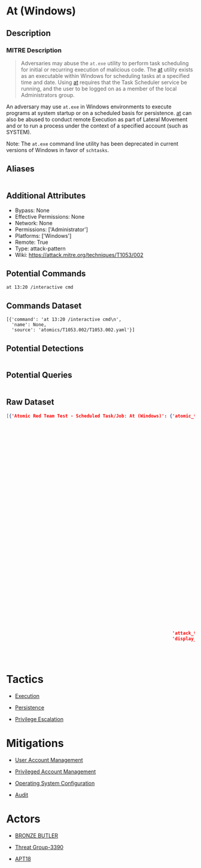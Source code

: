 
# At (Windows)

## Description

### MITRE Description

> Adversaries may abuse the <code>at.exe</code> utility to perform task scheduling for initial or recurring execution of malicious code. The [at](https://attack.mitre.org/software/S0110) utility exists as an executable within Windows for scheduling tasks at a specified time and date. Using [at](https://attack.mitre.org/software/S0110) requires that the Task Scheduler service be running, and the user to be logged on as a member of the local Administrators group. 

An adversary may use <code>at.exe</code> in Windows environments to execute programs at system startup or on a scheduled basis for persistence. [at](https://attack.mitre.org/software/S0110) can also be abused to conduct remote Execution as part of Lateral Movement and or to run a process under the context of a specified account (such as SYSTEM).

Note: The <code>at.exe</code> command line utility has been deprecated in current versions of Windows in favor of <code>schtasks</code>.

## Aliases

```

```

## Additional Attributes

* Bypass: None
* Effective Permissions: None
* Network: None
* Permissions: ['Administrator']
* Platforms: ['Windows']
* Remote: True
* Type: attack-pattern
* Wiki: https://attack.mitre.org/techniques/T1053/002

## Potential Commands

```
at 13:20 /interactive cmd
```

## Commands Dataset

```
[{'command': 'at 13:20 /interactive cmd\n',
  'name': None,
  'source': 'atomics/T1053.002/T1053.002.yaml'}]
```

## Potential Detections

```json

```

## Potential Queries

```json

```

## Raw Dataset

```json
[{'Atomic Red Team Test - Scheduled Task/Job: At (Windows)': {'atomic_tests': [{'auto_generated_guid': '4a6c0dc4-0f2a-4203-9298-a5a9bdc21ed8',
                                                                                'description': 'Executes '
                                                                                               'cmd.exe\n'
                                                                                               'Note: '
                                                                                               'deprecated '
                                                                                               'in '
                                                                                               'Windows '
                                                                                               '8+\n'
                                                                                               '\n'
                                                                                               'Upon '
                                                                                               'successful '
                                                                                               'execution, '
                                                                                               'cmd.exe '
                                                                                               'will '
                                                                                               'spawn '
                                                                                               'at.exe '
                                                                                               'and '
                                                                                               'create '
                                                                                               'a '
                                                                                               'scheduled '
                                                                                               'task '
                                                                                               'that '
                                                                                               'will '
                                                                                               'spawn '
                                                                                               'cmd '
                                                                                               'at '
                                                                                               'a '
                                                                                               'specific '
                                                                                               'time.\n',
                                                                                'executor': {'command': 'at '
                                                                                                        '13:20 '
                                                                                                        '/interactive '
                                                                                                        'cmd\n',
                                                                                             'elevation_required': False,
                                                                                             'name': 'command_prompt'},
                                                                                'name': 'At.exe '
                                                                                        'Scheduled '
                                                                                        'task',
                                                                                'supported_platforms': ['windows']}],
                                                              'attack_technique': 'T1053.002',
                                                              'display_name': 'Scheduled '
                                                                              'Task/Job: '
                                                                              'At '
                                                                              '(Windows)'}}]
```

# Tactics


* [Execution](../tactics/Execution.md)

* [Persistence](../tactics/Persistence.md)
    
* [Privilege Escalation](../tactics/Privilege-Escalation.md)
    

# Mitigations


* [User Account Management](../mitigations/User-Account-Management.md)

* [Privileged Account Management](../mitigations/Privileged-Account-Management.md)
    
* [Operating System Configuration](../mitigations/Operating-System-Configuration.md)
    
* [Audit](../mitigations/Audit.md)
    

# Actors


* [BRONZE BUTLER](../actors/BRONZE-BUTLER.md)

* [Threat Group-3390](../actors/Threat-Group-3390.md)
    
* [APT18](../actors/APT18.md)
    
